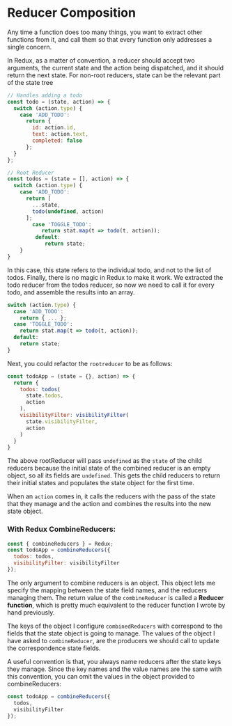 # Reducer Composition

Any time a function does too many things, you want to extract other functions from it, and call them so that every function only addresses a single concern.

In Redux, as a matter of convention, a reducer should accept two arguments, the current state and the action being dispatched, and it should return the next state. For non-root reducers, state can be the relevant part of the state tree

```jsx
// Handles adding a todo
const todo = (state, action) => {
  switch (action.type) {
    case 'ADD_TODO':
      return {
        id: action.id,
        text: action.text,
        completed: false
      };
  }
};

// Root Reducer
const todos = (state = [], action) => {
  switch (action.type) {
    case 'ADD_TODO':
      return [
        ...state,
        todo(undefined, action)
      ];
		case 'TOGGLE_TODO':
		   return stat.map(t => todo(t, action));
		 default:
		    return state;
	}
}
```

In this case, this state refers to the individual todo, and not to the list of todos. Finally, there is no magic in Redux to make it work. We extracted the todo reducer from the todos reducer, so now we need to call it for every todo, and assemble the results into an array.

```jsx
switch (action.type) {
  case 'ADD_TODO':
    return { ... };
  case 'TOGGLE_TODO':
    return stat.map(t => todo(t, action));
  default:
    return state;
}
```

Next, you could refactor the `rootreducer` to be as follows:

```jsx
const todoApp = (state = {}, action) => {
  return {
    todos: todos(
      state.todos,
      action
    ),
    visibilityFilter: visibilityFilter(
      state.visibilityFilter,
      action
    )
  }
}
```

The above rootReducer will pass `undefined` as the `state` of the child reducers because the initial state of the combined reducer is an empty object, so all its fields are `undefined`. This gets the child reducers to return their initial states and populates the state object for the first time.

When an `action` comes in, it calls the reducers with the pass of the state that they manage and the action and combines the results into the new state object.

### With Redux CombineReducers:

```jsx
const { combineReducers } = Redux;
const todoApp = combineReducers({
  todos: todos,
  visibilityFilter: visibilityFilter
});
```

The only argument to combine reducers is an object. This object lets me specify the mapping between the state field names, and the reducers managing them. The return value of the `combineReducer` is called a **Reducer function**, which is pretty much equivalent to the reducer function I wrote by hand previously.

The keys of the object I configure `combinedReducers` with correspond to the fields that the state object is going to manage. The values of the object I have asked to `combineReducer`, are the producers we should call to update the correspondence state fields.

A useful convention is that, you always name reducers after the state keys they manage. Since the key names and the value names are the same with this convention, you can omit the values in the object provided to combineReducers:

```jsx
const todoApp = combineReducers({
  todos,
  visibilityFilter
});
```